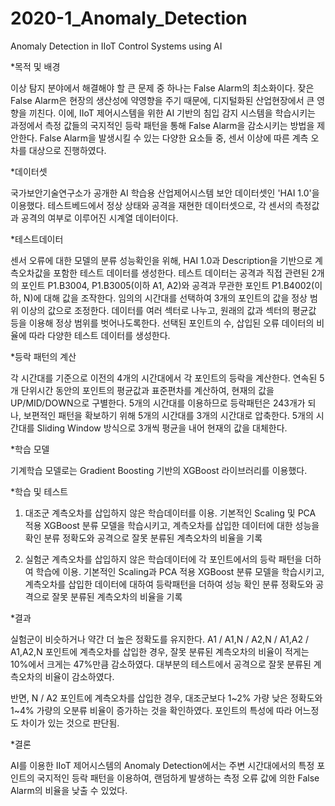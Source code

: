 # 2020-1_Anomaly_Detection
Anomaly Detection in IIoT Control Systems using AI

*목적 및 배경

이상 탐지 분야에서 해결해야 할 큰 문제 중 하나는 False Alarm의 최소화이다. 
잦은 False Alarm은 현장의 생산성에 약영향을 주기 때문에, 디지털화된 산업현장에서 큰 영향을 끼친다.
이에, IIoT 제어시스템을 위한 AI 기반의 침입 감지 시스템을 학습시키는 과정에서 측정 값들의 국지적인 등락 패턴을 통해 False Alarm을 감소시키는 방법을 제안한다.
False Alarm을 발생시킬 수 있는 다양한 요소들 중, 센서 이상에 따른 계측 오차를 대상으로 진행하였다.


*데이터셋

국가보안기술연구소가 공개한 AI 학습용 산업제어시스템 보안 데이터셋인 'HAI 1.0'을 이용했다.
테스트베드에서 정상 상태와 공격을 재현한 데이터셋으로, 각 센서의 측정값과 공격의 여부로 이루어진 시계열 데이터이다.


*테스트데이터

센서 오류에 대한 모델의 분류 성능확인을 위해, HAI 1.0과 Description을 기반으로 계측오차값을 포함한 테스트 데이터를 생성한다.
테스트 데이터는 공격과 직접 관련된 2개의 포인트 P1.B3004, P1.B3005(이하 A1, A2)와 공격과 무관한 포인트 P1.B4002(이하, N)에 대해 값을 조작한다.
임의의 시간대를 선택하여 3개의 포인트의 값을 정상 범위 이상의 값으로 조정한다. 데이터를 여러 섹터로 나누고, 원래의 값과 섹터의 평균값 등을 이용해 정상 범위를 벗어나도록한다.
선택된 포인트의 수, 삽입된 오류 데이터의 비율에 따라 다양한 테스트 데이터를 생성한다.


*등락 패턴의 계산

각 시간대를 기준으로 이전의 4개의 시간대에서 각 포인트의 등락을 계산한다.
연속된 5개 단위시간 동안의 포인트의 평균값과 표준편차를 계산하여, 현재의 값을 UP/MID/DOWN으로 구별한다.
5개의 시간대를 이용하므로 등락패턴은 243개가 되나, 보편적인 패턴을 확보하기 위해 5개의 시간대를 3개의 시간대로 압축한다.
5개의 시간대를 Sliding Window 방식으로 3개씩 평균을 내어 현재의 값을 대체한다.


*학습 모델

기계학습 모델로는 Gradient Boosting 기반의 XGBoost 라이브러리를 이용했다.


*학습 및 테스트

1. 대조군
계측오차를 삽입하지 않은 학습데이터를 이용. 기본적인 Scaling 및 PCA 적용
XGBoost 분류 모델을 학습시키고, 계측오차를 삽입한 데이터에 대한 성능을 확인
분류 정확도와 공격으로 잘못 분류된 계측오차의 비율을 기록

2. 실험군
계측오차를 삽입하지 않은 학습데이터에 각 포인트에서의 등락 패턴을 더하여 학습에 이용. 기본적인 Scaling과 PCA 적용
XGBoost 분류 모델을 학습시키고, 계측오차를 삽입한 데이터에 대하여 등락패턴을 더하여 성능 확인
분류 정확도와 공격으로 잘못 분류된 계측오차의 비율을 기록


*결과

실험군이 비슷하거나 약간 더 높은 정확도를 유지한다.
A1 / A1,N / A2,N / A1,A2 / A1,A2,N 포인트에 계측오차를 삽입한 경우, 잘못 분류된 계측오차의 비율이 적게는 10%에서 크게는 47%만큼 감소하였다.
대부분의 테스트에서 공격으로 잘못 분류된 계측오차의 비율이 감소하였다.

반면, N / A2 포인트에 계측오차를 삽입한 경우,
대조군보다 1~2% 가량 낮은 정확도와 1~4% 가량의 오분류 비율이 증가하는 것을 확인하였다.
포인트의 특성에 따라 어느정도 차이가 있는 것으로 판단됨.


*결론

AI를 이용한 IIoT 제어시스템의 Anomaly Detection에서는 주변 시간대에서의 특정 포인트의 국지적인 등락 패턴을 이용하여, 랜덤하게 발생하는 측정 오류 값에 의한 False Alarm의 비율을 낮출 수 있었다.



